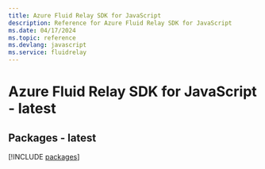 ```yaml
---
title: Azure Fluid Relay SDK for JavaScript
description: Reference for Azure Fluid Relay SDK for JavaScript
ms.date: 04/17/2024
ms.topic: reference
ms.devlang: javascript
ms.service: fluidrelay
---
```

# Azure Fluid Relay SDK for JavaScript - latest
## Packages - latest
[!INCLUDE [packages](fluid-relay-index.md)]